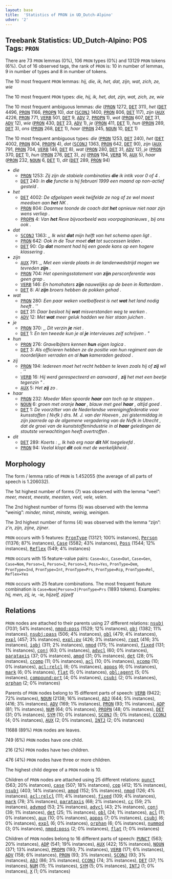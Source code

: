 ```yaml
---
layout: base
title:  'Statistics of PRON in UD_Dutch-Alpino'
udver: '2'
---
```


## Treebank Statistics: UD_Dutch-Alpino: POS Tags: `PRON`

There are 73 `PRON` lemmas (0%), 106 `PRON` types (0%) and 13129 `PRON` tokens (6%).
Out of 16 observed tags, the rank of `PRON` is: 10 in number of lemmas, 9 in number of types and 8 in number of tokens.

The 10 most frequent `PRON` lemmas: <em>hij, die, ik, het, dat, zijn, wat, zich, ze, wie</em>

The 10 most frequent `PRON` types:  <em>die, hij, ik, het, dat, zijn, wat, zich, ze, wie</em>

The 10 most frequent ambiguous lemmas: <em>die</em> (<tt><a href="nl_alpino-pos-PRON.html">PRON</a></tt> 1272, <tt><a href="nl_alpino-pos-DET.html">DET</a></tt> 311), <em>het</em> (<tt><a href="nl_alpino-pos-DET.html">DET</a></tt> 4496, <tt><a href="nl_alpino-pos-PRON.html">PRON</a></tt> 1166, <tt><a href="nl_alpino-pos-PROPN.html">PROPN</a></tt> 10), <em>dat</em> (<tt><a href="nl_alpino-pos-SCONJ.html">SCONJ</a></tt> 1400, <tt><a href="nl_alpino-pos-PRON.html">PRON</a></tt> 806, <tt><a href="nl_alpino-pos-DET.html">DET</a></tt> 117), <em>zijn</em> (<tt><a href="nl_alpino-pos-AUX.html">AUX</a></tt> 4226, <tt><a href="nl_alpino-pos-PRON.html">PRON</a></tt> 771, <tt><a href="nl_alpino-pos-VERB.html">VERB</a></tt> 501, <tt><a href="nl_alpino-pos-DET.html">DET</a></tt> 9, <tt><a href="nl_alpino-pos-ADV.html">ADV</a></tt> 2, <tt><a href="nl_alpino-pos-PROPN.html">PROPN</a></tt> 1), <em>wat</em> (<tt><a href="nl_alpino-pos-PRON.html">PRON</a></tt> 607, <tt><a href="nl_alpino-pos-DET.html">DET</a></tt> 31, <tt><a href="nl_alpino-pos-ADV.html">ADV</a></tt> 12), <em>wie</em> (<tt><a href="nl_alpino-pos-PRON.html">PRON</a></tt> 430, <tt><a href="nl_alpino-pos-DET.html">DET</a></tt> 23, <tt><a href="nl_alpino-pos-ADV.html">ADV</a></tt> 1), <em>je</em> (<tt><a href="nl_alpino-pos-PRON.html">PRON</a></tt> 411, <tt><a href="nl_alpino-pos-DET.html">DET</a></tt> 1), <em>hun</em> (<tt><a href="nl_alpino-pos-PRON.html">PRON</a></tt> 289, <tt><a href="nl_alpino-pos-DET.html">DET</a></tt> 3), <em>ons</em> (<tt><a href="nl_alpino-pos-PRON.html">PRON</a></tt> 268, <tt><a href="nl_alpino-pos-DET.html">DET</a></tt> 1), <em>haar</em> (<tt><a href="nl_alpino-pos-PRON.html">PRON</a></tt> 245, <tt><a href="nl_alpino-pos-NOUN.html">NOUN</a></tt> 10, <tt><a href="nl_alpino-pos-DET.html">DET</a></tt> 1)

The 10 most frequent ambiguous types:  <em>die</em> (<tt><a href="nl_alpino-pos-PRON.html">PRON</a></tt> 1253, <tt><a href="nl_alpino-pos-DET.html">DET</a></tt> 240), <em>het</em> (<tt><a href="nl_alpino-pos-DET.html">DET</a></tt> 4002, <tt><a href="nl_alpino-pos-PRON.html">PRON</a></tt> 804, <tt><a href="nl_alpino-pos-PROPN.html">PROPN</a></tt> 4), <em>dat</em> (<tt><a href="nl_alpino-pos-SCONJ.html">SCONJ</a></tt> 1363, <tt><a href="nl_alpino-pos-PRON.html">PRON</a></tt> 642, <tt><a href="nl_alpino-pos-DET.html">DET</a></tt> 90), <em>zijn</em> (<tt><a href="nl_alpino-pos-AUX.html">AUX</a></tt> 791, <tt><a href="nl_alpino-pos-PRON.html">PRON</a></tt> 704, <tt><a href="nl_alpino-pos-VERB.html">VERB</a></tt> 146, <tt><a href="nl_alpino-pos-DET.html">DET</a></tt> 8), <em>wat</em> (<tt><a href="nl_alpino-pos-PRON.html">PRON</a></tt> 280, <tt><a href="nl_alpino-pos-DET.html">DET</a></tt> 31, <tt><a href="nl_alpino-pos-ADV.html">ADV</a></tt> 12), <em>je</em> (<tt><a href="nl_alpino-pos-PRON.html">PRON</a></tt> 370, <tt><a href="nl_alpino-pos-DET.html">DET</a></tt> 1), <em>hun</em> (<tt><a href="nl_alpino-pos-PRON.html">PRON</a></tt> 276, <tt><a href="nl_alpino-pos-DET.html">DET</a></tt> 3), <em>zij</em> (<tt><a href="nl_alpino-pos-PRON.html">PRON</a></tt> 194, <tt><a href="nl_alpino-pos-VERB.html">VERB</a></tt> 16, <tt><a href="nl_alpino-pos-AUX.html">AUX</a></tt> 5), <em>haar</em> (<tt><a href="nl_alpino-pos-PRON.html">PRON</a></tt> 232, <tt><a href="nl_alpino-pos-NOUN.html">NOUN</a></tt> 6, <tt><a href="nl_alpino-pos-DET.html">DET</a></tt> 1), <em>dit</em> (<tt><a href="nl_alpino-pos-DET.html">DET</a></tt> 289, <tt><a href="nl_alpino-pos-PRON.html">PRON</a></tt> 94)


* <em>die</em>
  * <tt><a href="nl_alpino-pos-PRON.html">PRON</a></tt> 1253: <em>Zij zijn de stabiele combinaties <b>die</b> ik intik voor 0 of 4 .</em>
  * <tt><a href="nl_alpino-pos-DET.html">DET</a></tt> 240: <em>In <b>die</b> functie is hij februari 1999 een maand op non-actief gesteld .</em>
* <em>het</em>
  * <tt><a href="nl_alpino-pos-DET.html">DET</a></tt> 4002: <em>De afgelopen week twijfelde ze nog of ze wel moest meedoen aan <b>het</b> NK .</em>
  * <tt><a href="nl_alpino-pos-PRON.html">PRON</a></tt> 804: <em>Daarmee toonde de coach dat <b>het</b> opnieuw niet naar zijn wens verliep .</em>
  * <tt><a href="nl_alpino-pos-PROPN.html">PROPN</a></tt> 4: <em>Van <b>het</b> Reve bijvoorbeeld was voorpaginanieuws , bij ons ook .</em>
* <em>dat</em>
  * <tt><a href="nl_alpino-pos-SCONJ.html">SCONJ</a></tt> 1363: <em>,, Ik wist <b>dat</b> mijn helft van het schema open ligt .</em>
  * <tt><a href="nl_alpino-pos-PRON.html">PRON</a></tt> 642: <em>Ook in de Tour moet <b>dat</b> tot successen leiden .</em>
  * <tt><a href="nl_alpino-pos-DET.html">DET</a></tt> 90: <em>Op <b>dat</b> moment had hij een goede kans op een hogere klassering .</em>
* <em>zijn</em>
  * <tt><a href="nl_alpino-pos-AUX.html">AUX</a></tt> 791: <em>,, Met een vierde plaats in de landenwedstrijd mogen we tevreden <b>zijn</b> .</em>
  * <tt><a href="nl_alpino-pos-PRON.html">PRON</a></tt> 704: <em>Het openingsstatement van <b>zijn</b> persconferentie was geen grap .</em>
  * <tt><a href="nl_alpino-pos-VERB.html">VERB</a></tt> 146: <em>En homohaters <b>zijn</b> nauwelijks op de been in Rotterdam .</em>
  * <tt><a href="nl_alpino-pos-DET.html">DET</a></tt> 8: <em>Al <b>zijn</b> broers hebben de pokken gehad .</em>
* <em>wat</em>
  * <tt><a href="nl_alpino-pos-PRON.html">PRON</a></tt> 280: <em>Een paar weken voetbalfeest is net <b>wat</b> het land nodig heeft . ''</em>
  * <tt><a href="nl_alpino-pos-DET.html">DET</a></tt> 31: <em>Daar besloot hij <b>wat</b> misverstanden weg te werken .</em>
  * <tt><a href="nl_alpino-pos-ADV.html">ADV</a></tt> 12: <em>Met <b>wat</b> meer geluk hadden we hier staan juichen .</em>
* <em>je</em>
  * <tt><a href="nl_alpino-pos-PRON.html">PRON</a></tt> 370: <em>,, Dit verzin <b>je</b> niet .</em>
  * <tt><a href="nl_alpino-pos-DET.html">DET</a></tt> 1: <em>En ten tweede kun je al <b>je</b> intervieuws zelf schrijven . "</em>
* <em>hun</em>
  * <tt><a href="nl_alpino-pos-PRON.html">PRON</a></tt> 276: <em>Gravelbijters kennen <b>hun</b> eigen logica .</em>
  * <tt><a href="nl_alpino-pos-DET.html">DET</a></tt> 3: <em>Als officieren hebben ze de positie van hun regiment aan de noordelijken verraden en al <b>hun</b> kameraden gedood .</em>
* <em>zij</em>
  * <tt><a href="nl_alpino-pos-PRON.html">PRON</a></tt> 194: <em>Iedereen moet het recht hebben te leven zoals hij of <b>zij</b> wil . ''</em>
  * <tt><a href="nl_alpino-pos-VERB.html">VERB</a></tt> 16: <em>Hij werd gerespecteerd en aanvaard , <b>zij</b> het met een beetje tegenzin " .</em>
  * <tt><a href="nl_alpino-pos-AUX.html">AUX</a></tt> 5: <em>Het <b>zij</b> zo .</em>
* <em>haar</em>
  * <tt><a href="nl_alpino-pos-PRON.html">PRON</a></tt> 232: <em>Moeder Mien spoorde <b>haar</b> aan toch op te stappen .</em>
  * <tt><a href="nl_alpino-pos-NOUN.html">NOUN</a></tt> 6: <em>groen met oranje <b>haar</b> , blauw met geel <b>haar</b> , altijd goed .</em>
  * <tt><a href="nl_alpino-pos-DET.html">DET</a></tt> 1: <em>De voorzitter van de Nederlandse verenigingfederatie voor kunsstoffen ( Nvfk ) drs. M. J. van der Hoeven , zei gistermiddag in zijn jaarrede op de algemene vergadering van de Nvfk in Utrecht , dat de groei van de kunststoffenindustrie in al <b>haar</b> geledingen de stoutste verwachtingen heeft overtroffen .</em>
* <em>dit</em>
  * <tt><a href="nl_alpino-pos-DET.html">DET</a></tt> 289: <em>Koerts : ,, Ik heb erg naar <b>dit</b> NK toegeleefd .</em>
  * <tt><a href="nl_alpino-pos-PRON.html">PRON</a></tt> 94: <em>Veelal klopt <b>dit</b> ook met de werkelijkheid .</em>

## Morphology

The form / lemma ratio of `PRON` is 1.452055 (the average of all parts of speech is 1.206032).

The 1st highest number of forms (7) was observed with the lemma “veel”: <em>meer, meest, meeste, meesten, veel, vele, velen</em>.

The 2nd highest number of forms (5) was observed with the lemma “weinig”: <em>minder, minst, minste, weinig, weinigen</em>.

The 3rd highest number of forms (4) was observed with the lemma “zijn”: <em>z'n, zijn, zijne, zijner</em>.

`PRON` occurs with 5 features: <tt><a href="nl_alpino-feat-PronType.html">PronType</a></tt> (13121; 100% instances), <tt><a href="nl_alpino-feat-Person.html">Person</a></tt> (11376; 87% instances), <tt><a href="nl_alpino-feat-Case.html">Case</a></tt> (5582; 43% instances), <tt><a href="nl_alpino-feat-Poss.html">Poss</a></tt> (1544; 12% instances), <tt><a href="nl_alpino-feat-Reflex.html">Reflex</a></tt> (549; 4% instances)

`PRON` occurs with 15 feature-value pairs: `Case=Acc`, `Case=Dat`, `Case=Gen`, `Case=Nom`, `Person=1`, `Person=2`, `Person=3`, `Poss=Yes`, `PronType=Dem`, `PronType=Ind`, `PronType=Int`, `PronType=Prs`, `PronType=Rcp`, `PronType=Rel`, `Reflex=Yes`

`PRON` occurs with 25 feature combinations.
The most frequent feature combination is `Case=Nom|Person=3|PronType=Prs` (1893 tokens).
Examples: <em>hij, men, zij, ie, -ie, hijzelf, zijzelf</em>


## Relations

`PRON` nodes are attached to their parents using 27 different relations: <tt><a href="nl_alpino-dep-nsubj.html">nsubj</a></tt> (7031; 54% instances), <tt><a href="nl_alpino-dep-nmod-poss.html">nmod:poss</a></tt> (1529; 12% instances), <tt><a href="nl_alpino-dep-obj.html">obj</a></tt> (1382; 11% instances), <tt><a href="nl_alpino-dep-nsubj-pass.html">nsubj:pass</a></tt> (506; 4% instances), <tt><a href="nl_alpino-dep-obl.html">obl</a></tt> (479; 4% instances), <tt><a href="nl_alpino-dep-expl.html">expl</a></tt> (457; 3% instances), <tt><a href="nl_alpino-dep-expl-pv.html">expl:pv</a></tt> (426; 3% instances), <tt><a href="nl_alpino-dep-root.html">root</a></tt> (416; 3% instances), <tt><a href="nl_alpino-dep-iobj.html">iobj</a></tt> (311; 2% instances), <tt><a href="nl_alpino-dep-nmod.html">nmod</a></tt> (175; 1% instances), <tt><a href="nl_alpino-dep-fixed.html">fixed</a></tt> (131; 1% instances), <tt><a href="nl_alpino-dep-conj.html">conj</a></tt> (63; 0% instances), <tt><a href="nl_alpino-dep-advcl.html">advcl</a></tt> (60; 0% instances), <tt><a href="nl_alpino-dep-parataxis.html">parataxis</a></tt> (37; 0% instances), <tt><a href="nl_alpino-dep-amod.html">amod</a></tt> (31; 0% instances), <tt><a href="nl_alpino-dep-det.html">det</a></tt> (28; 0% instances), <tt><a href="nl_alpino-dep-ccomp.html">ccomp</a></tt> (11; 0% instances), <tt><a href="nl_alpino-dep-acl.html">acl</a></tt> (10; 0% instances), <tt><a href="nl_alpino-dep-xcomp.html">xcomp</a></tt> (10; 0% instances), <tt><a href="nl_alpino-dep-acl-relcl.html">acl:relcl</a></tt> (6; 0% instances), <tt><a href="nl_alpino-dep-appos.html">appos</a></tt> (6; 0% instances), <tt><a href="nl_alpino-dep-mark.html">mark</a></tt> (6; 0% instances), <tt><a href="nl_alpino-dep-flat.html">flat</a></tt> (5; 0% instances), <tt><a href="nl_alpino-dep-obl-agent.html">obl:agent</a></tt> (5; 0% instances), <tt><a href="nl_alpino-dep-compound-prt.html">compound:prt</a></tt> (4; 0% instances), <tt><a href="nl_alpino-dep-csubj.html">csubj</a></tt> (2; 0% instances), <tt><a href="nl_alpino-dep-orphan.html">orphan</a></tt> (2; 0% instances)

Parents of `PRON` nodes belong to 15 different parts of speech: <tt><a href="nl_alpino-pos-VERB.html">VERB</a></tt> (9422; 72% instances), <tt><a href="nl_alpino-pos-NOUN.html">NOUN</a></tt> (2138; 16% instances), <tt><a href="nl_alpino-pos-ADJ.html">ADJ</a></tt> (644; 5% instances),  (416; 3% instances), <tt><a href="nl_alpino-pos-ADV.html">ADV</a></tt> (169; 1% instances), <tt><a href="nl_alpino-pos-PRON.html">PRON</a></tt> (93; 1% instances), <tt><a href="nl_alpino-pos-ADP.html">ADP</a></tt> (81; 1% instances), <tt><a href="nl_alpino-pos-NUM.html">NUM</a></tt> (64; 0% instances), <tt><a href="nl_alpino-pos-PROPN.html">PROPN</a></tt> (48; 0% instances), <tt><a href="nl_alpino-pos-DET.html">DET</a></tt> (31; 0% instances), <tt><a href="nl_alpino-pos-SYM.html">SYM</a></tt> (10; 0% instances), <tt><a href="nl_alpino-pos-SCONJ.html">SCONJ</a></tt> (5; 0% instances), <tt><a href="nl_alpino-pos-CCONJ.html">CCONJ</a></tt> (4; 0% instances), <tt><a href="nl_alpino-pos-AUX.html">AUX</a></tt> (2; 0% instances), <tt><a href="nl_alpino-pos-INTJ.html">INTJ</a></tt> (2; 0% instances)

11688 (89%) `PRON` nodes are leaves.

749 (6%) `PRON` nodes have one child.

216 (2%) `PRON` nodes have two children.

476 (4%) `PRON` nodes have three or more children.

The highest child degree of a `PRON` node is 10.

Children of `PRON` nodes are attached using 25 different relations: <tt><a href="nl_alpino-dep-punct.html">punct</a></tt> (563; 20% instances), <tt><a href="nl_alpino-dep-case.html">case</a></tt> (507; 18% instances), <tt><a href="nl_alpino-dep-cop.html">cop</a></tt> (412; 15% instances), <tt><a href="nl_alpino-dep-nsubj.html">nsubj</a></tt> (403; 14% instances), <tt><a href="nl_alpino-dep-amod.html">amod</a></tt> (152; 5% instances), <tt><a href="nl_alpino-dep-nmod.html">nmod</a></tt> (126; 4% instances), <tt><a href="nl_alpino-dep-acl-relcl.html">acl:relcl</a></tt> (111; 4% instances), <tt><a href="nl_alpino-dep-fixed.html">fixed</a></tt> (109; 4% instances), <tt><a href="nl_alpino-dep-mark.html">mark</a></tt> (78; 3% instances), <tt><a href="nl_alpino-dep-parataxis.html">parataxis</a></tt> (68; 2% instances), <tt><a href="nl_alpino-dep-cc.html">cc</a></tt> (59; 2% instances), <tt><a href="nl_alpino-dep-advmod.html">advmod</a></tt> (53; 2% instances), <tt><a href="nl_alpino-dep-advcl.html">advcl</a></tt> (43; 2% instances), <tt><a href="nl_alpino-dep-conj.html">conj</a></tt> (39; 1% instances), <tt><a href="nl_alpino-dep-det.html">det</a></tt> (25; 1% instances), <tt><a href="nl_alpino-dep-obl.html">obl</a></tt> (24; 1% instances), <tt><a href="nl_alpino-dep-acl.html">acl</a></tt> (11; 0% instances), <tt><a href="nl_alpino-dep-aux.html">aux</a></tt> (10; 0% instances), <tt><a href="nl_alpino-dep-appos.html">appos</a></tt> (7; 0% instances), <tt><a href="nl_alpino-dep-csubj.html">csubj</a></tt> (6; 0% instances), <tt><a href="nl_alpino-dep-expl.html">expl</a></tt> (6; 0% instances), <tt><a href="nl_alpino-dep-orphan.html">orphan</a></tt> (6; 0% instances), <tt><a href="nl_alpino-dep-nummod.html">nummod</a></tt> (3; 0% instances), <tt><a href="nl_alpino-dep-nmod-poss.html">nmod:poss</a></tt> (2; 0% instances), <tt><a href="nl_alpino-dep-flat.html">flat</a></tt> (1; 0% instances)

Children of `PRON` nodes belong to 16 different parts of speech: <tt><a href="nl_alpino-pos-PUNCT.html">PUNCT</a></tt> (563; 20% instances), <tt><a href="nl_alpino-pos-ADP.html">ADP</a></tt> (541; 19% instances), <tt><a href="nl_alpino-pos-AUX.html">AUX</a></tt> (422; 15% instances), <tt><a href="nl_alpino-pos-NOUN.html">NOUN</a></tt> (371; 13% instances), <tt><a href="nl_alpino-pos-PROPN.html">PROPN</a></tt> (193; 7% instances), <tt><a href="nl_alpino-pos-VERB.html">VERB</a></tt> (171; 6% instances), <tt><a href="nl_alpino-pos-ADV.html">ADV</a></tt> (158; 6% instances), <tt><a href="nl_alpino-pos-PRON.html">PRON</a></tt> (93; 3% instances), <tt><a href="nl_alpino-pos-SCONJ.html">SCONJ</a></tt> (93; 3% instances), <tt><a href="nl_alpino-pos-ADJ.html">ADJ</a></tt> (86; 3% instances), <tt><a href="nl_alpino-pos-CCONJ.html">CCONJ</a></tt> (74; 3% instances), <tt><a href="nl_alpino-pos-DET.html">DET</a></tt> (37; 1% instances), <tt><a href="nl_alpino-pos-NUM.html">NUM</a></tt> (15; 1% instances), <tt><a href="nl_alpino-pos-SYM.html">SYM</a></tt> (5; 0% instances), <tt><a href="nl_alpino-pos-INTJ.html">INTJ</a></tt> (1; 0% instances), <tt><a href="nl_alpino-pos-X.html">X</a></tt> (1; 0% instances)

